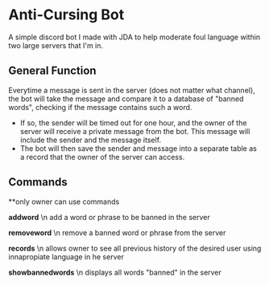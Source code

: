 # Anti-Cursing Bot
A simple discord bot I made with JDA to help moderate foul language within two large servers that I'm in. 

## General Function
Everytime a message is sent in the server (does not matter what channel), the bot will take the message and compare it to a database of "banned words", checking if the message contains such a word. 

- If so, the sender will be timed out for one hour, and the owner of the server will receive a private message from the bot. This message will include the sender and the message itself.
- The bot will then save the sender and message into a separate table as a record that the owner of the server can access.

## Commands
**only owner can use commands

**addword** \n
add a word or phrase to be banned in the server 

**removeword** \n
remove a banned word or phrase from the server 

**records** \n 
allows owner to see all previous history of the desired user using innapropiate language in he server 

**showbannedwords** \n
displays all words "banned" in the server 
